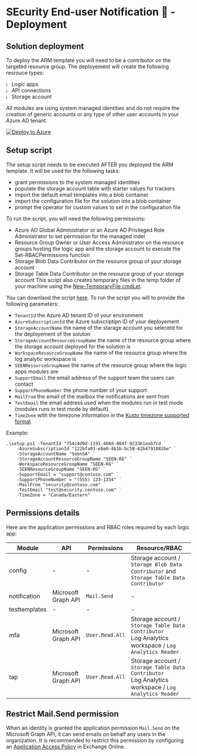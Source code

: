 # SEcurity End-user Notification 👀 - Deployment

## Solution deployment

To deploy the ARM template you will need to be a contributor on the targeted resource group. The deployement will create the following resrouce types:

<img width="11" alt="image" src="https://user-images.githubusercontent.com/22434561/224331040-c33e21ed-dbe7-4399-900b-907d7dc339df.png"> Logic apps   
<img width="11" alt="image" src="https://user-images.githubusercontent.com/22434561/224331104-e95a32cf-34ee-40e7-b7ed-e026bfbbf105.png"> API connections   
<img width="11" alt="image" src="https://user-images.githubusercontent.com/22434561/224331172-5c9c68c0-7ff4-41d9-92a9-d60129808f24.png"> Storage account

All modules are using system managed identities and do not require the creation of generic accounts or any type of other user accounts in your Azure AD tenant.

[![Deploy to Azure](https://aka.ms/deploytoazurebutton)](https://aka.ms/seendeploy)

## Setup script

The setup script needs to be executed AFTER you deployed the ARM template. It will be used for the following tasks:
- grant permissions to the system managed identities
- populate the storage account table with starter values for trackers
- import the default email templates into a blob container
- import the configuration file for the solution into a blob container
- prompt the operator for custom values to set in the configuration file

To run the script, you will need the following permissions:
- Azure AD Global Administrator or an Azure AD Privileged Role Administrator to set permission for the managed indei
- Resource Group Owner or User Access Administrator on the resource groups hosting the logic app and the storage account to execute the Set-RBACPermissions function
- Storage Blob Data Contributor on the resource group of your storage account
- Storage Table Data Contributor on the resource group of your storage account
This script also creates temporary files in the temp folder of your machine using the [New-TemporaryFile cmdLet](https://learn.microsoft.com/en-us/powershell/module/microsoft.powershell.utility/new-temporaryfile).

You can downlaod the script [here](https://raw.githubusercontent.com/piaudonn/SecurityNotifications/main/deploy/setup.ps1).
To run the script you will to provide the following parameters:

- `TenantId` the Azure AD tenant ID of your environment
- `AzureSubscriptionId` the Azure subscriptipn ID of your deployement 
- `StorageAccountName` the name of the starage account you selecetd for the deployement of the soluton
- `StorageAccountResourceGroupName` the name of the resource group where the storage account deployed for the solution is
- `WorkspaceResourceGroupName` the name of the resource group where the log analytic workspace is
- `SEENResourceGroupName` the name of the resource group where the logic apps modules are
- `SupportEmail` the email address of the support team the users can contact
- `SupportPhoneNumber` the phone number of your support
- `MailFrom` the email of the mailbox the notifications are sent from 
- `TestEmail` the email address used when the modules run in test mode (modules runs in test mode by default)
- `TimeZone` with the timezone information in the [Kusto timezone supported format](https://learn.microsoft.com/en-us/azure/data-explorer/kusto/query/timezone)

Example:

```
.\setup.ps1 -TenantId "754c4d9d-1191-466d-804f-923361eab7cd `
    -AzureSubscriptionId "122bfa03-e8e0-4b1b-bc58-62b4791082be" ` 
    -StorageAccountName "SeenSA" `
    -StorageAccountResourceGroupName "SEEN-RG" `
    -WorkspaceResourceGroupName "SEEN-RG" `
    -SEENResourceGroupName "SEEN-RG" `
    -SupportEmail = "support@contoso.com" `
    -SupportPhoneNumber = "(555) 123-1234" `
    -MailFrom "security@contoso.com" `
    -TestEmail "test@security.contoso.com" `
    -TimeZone = "Canada/Eastern"
```

## Permissions details

Here are the application permissions and RBAC roles required by each logic app:

|Module|API|Permissions|Resource/RBAC|
|---|---|---|---|
|config|-|-|Storage account / `Storage Blob Data Contributor` and `Storage Table Data Contributor`|
|notification|Microsoft Graph API|`Mail.Send`|-|
|testtemplates|-|-|-|
|mfa|Microsoft Graph API|`User.Read.All`|Storage account / `Storage Table Data Contributor` <br /> Log Analytics workspace / `Log Analytics Reader`|
|tap|Microsoft Graph API|`User.Read.All`|Storage account / `Storage Table Data Contributor` <br /> Log Analytics workspace / `Log Analytics Reader`|

## Restrict Mail.Send permission

When an identity is granted the application permission `Mail.Send` on the Microsoft Graph API, it can send emails on behalf any users in the organization. It is recommended to restrict this permission by configuring an [Application Access Policy](https://learn.microsoft.com/en-us/graph/auth-limit-mailbox-access) in Exchange Online. 
